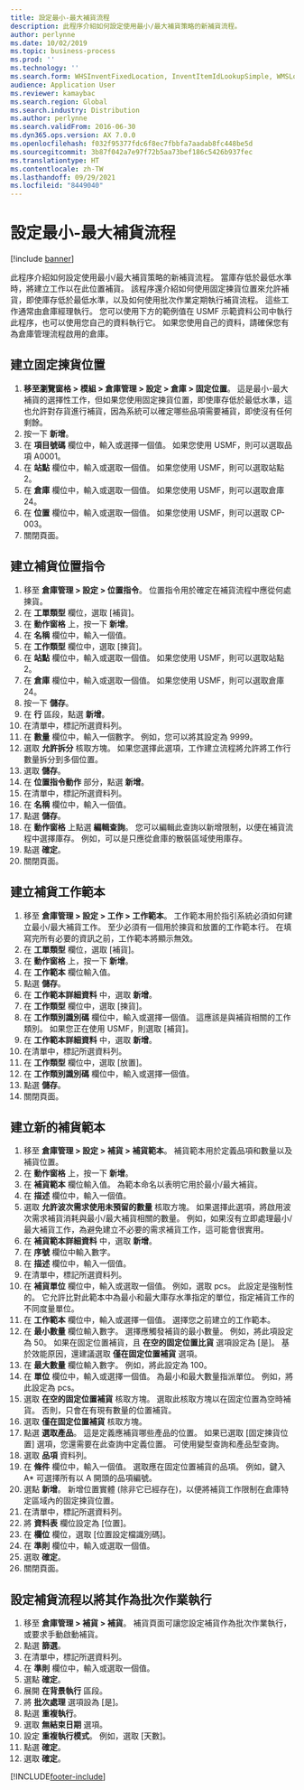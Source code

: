 ```yaml
---
title: 設定最小-最大補貨流程
description: 此程序介紹如何設定使用最小/最大補貨策略的新補貨流程。
author: perlynne
ms.date: 10/02/2019
ms.topic: business-process
ms.prod: ''
ms.technology: ''
ms.search.form: WHSInventFixedLocation, InventItemIdLookupSimple, WMSLocationIdLookup, WHSLocDirTable, InventLocationIdLookup, SysQueryForm, WHSWorkTemplateTable, WHSReplenishmentTemplates, UnitOfMeasureLookup, SysQueryTableLookUp, SysQueryFieldLookUp, SysRecurrence, WHSInventFixedLocation
audience: Application User
ms.reviewer: kamaybac
ms.search.region: Global
ms.search.industry: Distribution
ms.author: perlynne
ms.search.validFrom: 2016-06-30
ms.dyn365.ops.version: AX 7.0.0
ms.openlocfilehash: f032f95377fdc6f8ec7fbbfa7aadab8fc448be5d
ms.sourcegitcommit: 3b87f042a7e97f72b5aa73bef186c5426b937fec
ms.translationtype: HT
ms.contentlocale: zh-TW
ms.lasthandoff: 09/29/2021
ms.locfileid: "8449040"
---
```

# <a name="set-up-a-min-max-replenishment-process"></a>設定最小-最大補貨流程

[!include [banner](../../includes/banner.md)]

此程序介紹如何設定使用最小/最大補貨策略的新補貨流程。 當庫存低於最低水準時，將建立工作以在此位置補貨。 該程序還介紹如何使用固定揀貨位置來允許補貨，即使庫存低於最低水準，以及如何使用批次作業定期執行補貨流程。 這些工作通常由倉庫經理執行。 您可以使用下方的範例值在 USMF 示範資料公司中執行此程序，也可以使用您自己的資料執行它。 如果您使用自己的資料，請確保您有為倉庫管理流程啟用的倉庫。


## <a name="create-a-fixed-picking-location"></a>建立固定揀貨位置
1. **移至瀏覽窗格 > 模組 > 倉庫管理 > 設定 > 倉庫 > 固定位置**。 這是最小-最大補貨的選擇性工作，但如果您使用固定揀貨位置，即使庫存低於最低水準，這也允許對存貨進行補貨，因為系統可以確定哪些品項需要補貨，即使沒有任何剩餘。
2. 按一下 **新增**。
3. 在 **項目號碼** 欄位中，輸入或選擇一個值。 如果您使用 USMF，則可以選取品項 A0001。  
4. 在 **站點** 欄位中，輸入或選取一個值。 如果您使用 USMF，則可以選取站點 2。  
5. 在 **倉庫** 欄位中，輸入或選取一個值。 如果您使用 USMF，則可以選取倉庫 24。  
6. 在 **位置** 欄位中，輸入或選取一個值。 如果您使用 USMF，則可以選取 CP-003。  
7. 關閉頁面。

## <a name="create-a-replenishment-location-directive"></a>建立補貨位置指令
1. 移至 **倉庫管理 > 設定 > 位置指令**。 位置指令用於確定在補貨流程中應從何處揀貨。
2. 在 **工單類型** 欄位，選取 [補貨]。
3. 在 **動作窗格** 上，按一下 **新增**。
4. 在 **名稱** 欄位中，輸入一個值。
5. 在 **工作類型** 欄位中，選取 [揀貨]。
6. 在 **站點** 欄位中，輸入或選取一個值。 如果您使用 USMF，則可以選取站點 2。  
7. 在 **倉庫** 欄位中，輸入或選取一個值。 如果您使用 USMF，則可以選取倉庫 24。  
8. 按一下 **儲存**。
9. 在 **行** 區段，點選 **新增**。
10. 在清單中，標記所選資料列。
11. 在 **數量** 欄位中，輸入一個數字。 例如，您可以將其設定為 9999。  
12. 選取 **允許拆分** 核取方塊。 如果您選擇此選項，工作建立流程將允許將工作行數量拆分到多個位置。  
13. 選取 **儲存**。
14. 在 **位置指令動作** 部分，點選 **新增**。
15. 在清單中，標記所選資料列。
16. 在 **名稱** 欄位中，輸入一個值。
17. 點選 **儲存**。
18. 在 **動作窗格** 上點選 **編輯查詢**。 您可以編輯此查詢以新增限制，以便在補貨流程中選擇庫存。 例如，可以是只應從倉庫的散裝區域使用庫存。
19. 點選 **確定**。
20. 關閉頁面。

## <a name="create-a-replenishment-work-template"></a>建立補貨工作範本
1. 移至 **倉庫管理 > 設定 > 工作 > 工作範本**。 工作範本用於指引系統必須如何建立最小/最大補貨工作。 至少必須有一個用於揀貨和放置的工作範本行。 在填寫完所有必要的資訊之前，工作範本將顯示無效。 
2. 在 **工單類型** 欄位，選取 [補貨]。
3. 在 **動作窗格** 上，按一下 **新增**。
4. 在 **工作範本** 欄位輸入值。
5. 點選 **儲存**。
6. 在 **工作範本詳細資料** 中，選取 **新增**。
7. 在 **工作類型** 欄位中，選取 [揀貨]。
8. 在 **工作類別識別碼** 欄位中，輸入或選擇一個值。 這應該是與補貨相關的工作類別。 如果您正在使用 USMF，則選取 [補貨]。  
9. 在 **工作範本詳細資料** 中，選取 **新增**。
10. 在清單中，標記所選資料列。
11. 在 **工作類型** 欄位中，選取 [放置]。
12. 在 **工作類別識別碼** 欄位中，輸入或選擇一個值。
13. 點選 **儲存**。
14. 關閉頁面。

## <a name="create-a-new-replenishment-template"></a>建立新的補貨範本
1. 移至 **倉庫管理 > 設定 > 補貨 > 補貨範本**。 補貨範本用於定義品項和數量以及補貨位置。
2. 在 **動作窗格** 上，按一下 **新增**。
3. 在 **補貨範本** 欄位輸入值。 為範本命名以表明它用於最小/最大補貨。  
4. 在 **描述** 欄位中，輸入一個值。
5. 選取 **允許波次需求使用未預留的數量** 核取方塊。 如果選擇此選項，將啟用波次需求補貨消耗與最小/最大補貨相關的數量。 例如，如果沒有立即處理最小/最大補貨工作，為避免建立不必要的需求補貨工作，這可能會很實用。
6. 在 **補貨範本詳細資料** 中，選取 **新增**。
7. 在 **序號** 欄位中輸入數字。
8. 在 **描述** 欄位中，輸入一個值。
9. 在清單中，標記所選資料列。
10. 在 **補貨單位** 欄位中，輸入或選取一個值。 例如，選取 pcs。 此設定是強制性的。 它允許比對此範本中為最小和最大庫存水準指定的單位，指定補貨工作的不同度量單位。
11. 在 **工作範本** 欄位中，輸入或選擇一個值。 選擇您之前建立的工作範本。  
12. 在 **最小數量** 欄位輸入數字。 選擇應觸發補貨的最小數量。 例如，將此項設定為 50。 如果在固定位置補貨，且 **在空的固定位置比貨** 選項設定為 [是]。 基於效能原因，還建議選取 **僅在固定位置補貨** 選項。
13. 在 **最大數量** 欄位輸入數字。 例如，將此設定為 100。  
14. 在 **單位** 欄位中，輸入或選擇一個值。 為最小和最大數量指派單位。 例如，將此設定為 pcs。  
15. 選取 **在空的固定位置補貨** 核取方塊。 選取此核取方塊以在固定位置為空時補貨。 否則，只會在有現有數量的位置補貨。
16. 選取 **僅在固定位置補貨** 核取方塊。
17. 點選 **選取產品**。 這是定義應補貨哪些產品的位置。 如果已選取 [固定揀貨位置] 選項，您還需要在此查詢中定義位置。 可使用變型查詢和產品型查詢。
18. 選取 **品項** 資料列。
19. 在 **條件** 欄位中，輸入一個值。 選取應在固定位置補貨的品項。 例如，鍵入 A* 可選擇所有以 A 開頭的品項編號。
20. 選點 **新增**。 新增位置實體 (除非它已經存在)，以便將補貨工作限制在倉庫特定區域內的固定揀貨位置。
21. 在清單中，標記所選資料列。
22. 將 **資料表** 欄位設定為 [位置]。
23. 在 **欄位** 欄位，選取 [位置設定檔識別碼]。
24. 在 **準則** 欄位中，輸入或選取一個值。
25. 選取 **確定**。
26. 關閉頁面。

## <a name="set-the-replenishment-process-to-run-as-a-batch-job"></a>設定補貨流程以將其作為批次作業執行
1. 移至 **倉庫管理 > 補貨 > 補貨**。 補貨頁面可讓您設定補貨作為批次作業執行，或要求手動啟動補貨。
2. 點選 **篩選**。
3. 在清單中，標記所選資料列。
4. 在 **準則** 欄位中，輸入或選取一個值。
5. 選點 **確定**。
6. 展開 **在背景執行** 區段。
7. 將 **批次處理** 選項設為 [是]。
8. 點選 **重複執行**。
9. 選取 **無結束日期** 選項。
10. 設定 **重複執行模式**。 例如，選取 [天數]。  
11. 點選 **確定**。
12. 選取 **確定**。



[!INCLUDE[footer-include](../../../includes/footer-banner.md)]